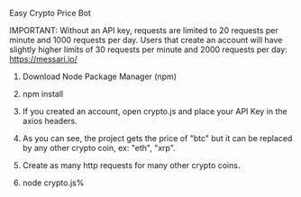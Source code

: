 Easy Crypto Price Bot

IMPORTANT: Without an API key, requests are limited to 20 requests per minute and 1000 requests per day. Users that create an account will have slightly higher limits of 30 requests per minute and 2000 requests per day: https://messari.io/

1. Download Node Package Manager (npm)

2. npm install

3. If you created an account, open crypto.js and place your API Key in the axios headers.

4. As you can see, the  project gets the price of "btc" but it can be replaced by any other crypto coin, ex: "eth", "xrp".

5. Create as many http requests for many other crypto coins.

6. node crypto.js%  